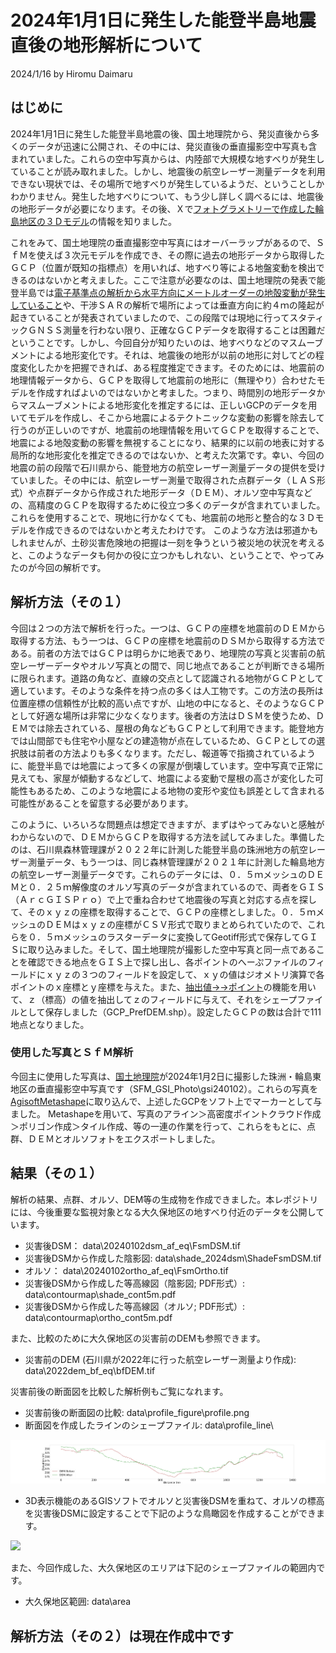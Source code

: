 # 2024年1月1日に発生した能登半島地震直後の地形解析について

2024/1/16 by Hiromu Daimaru

## はじめに

2024年1月1日に発生した能登半島地震の後、国土地理院から、発災直後から多くのデータが迅速に公開され、その中には、発災直後の垂直撮影空中写真も含まれていました。これらの空中写真からは、内陸部で大規模な地すべりが発生していることが読み取れました。しかし、地震後の航空レーザー測量データを利用できない現状では、その場所で地すべりが発生しているようだ、ということしかわかりません。発生した地すべりについて、もう少し詳しく調べるには、地震後の地形データが必要になります。その後、Ｘで[フォトグラメトリーで作成した輪島地区の３Ｄモデル](https://twitter.com/hwtnv/status/1742423718624997638?t=K3N8VsfgBsL4jY_r7RV7bg&s=06)の情報を知りました。

これをみて、国土地理院の垂直撮影空中写真にはオーバーラップがあるので、ＳｆＭを使えば３次元モデルを作成でき、その際に過去の地形データから取得したＧＣＰ（位置が既知の指標点）を用いれば、地すべり等による地盤変動を検出できるのはないかと考えました。ここで注意が必要なのは、国土地理院の発表で能登半島では[電子基準点の解析から水平方向にメートルオーダーの地殻変動が発生していること](https://www.gsi.go.jp/chibankansi/chikakukansi_20240101noto_4_00003.html)や、干渉ＳＡＲの解析で場所によっては垂直方向に約４ｍの隆起が起きていることが発表されていましたので、この段階では現地に行ってスタティックＧＮＳＳ測量を行わない限り、正確なＧＣＰデータを取得することは困難だということです。しかし、今回自分が知りたいのは、地すべりなどのマスムーブメントによる地形変化です。それは、地震後の地形が以前の地形に対してどの程度変化したかを把握できれば、ある程度推定できます。そのためには、地震前の地理情報データから、ＧＣＰを取得して地震前の地形に（無理やり）合わせたモデルを作成すればよいのではないかと考ました。つまり、時間別の地形データからマスムーブメントによる地形変化を推定するには、正しいGCPのデータを用いてモデルを作成し、そこから地震によるテクトニックな変動の影響を除去して行うのが正しいのですが、地震前の地理情報を用いてＧＣＰを取得することで、地震による地殻変動の影響を無視することになり、結果的に以前の地表に対する局所的な地形変化を推定できるのではないか、と考えた次第です。幸い、今回の地震の前の段階で石川県から、能登地方の航空レーザー測量データの提供を受けていました。その中には、航空レーザー測量で取得された点群データ（ＬＡＳ形式）や点群データから作成された地形データ（ＤＥＭ）、オルソ空中写真などの、高精度のＧＣＰを取得するために役立つ多くのデータが含まれていました。これらを使用することで、現地に行かなくても、地震前の地形と整合的な３Ｄモデルを作成できるのではないかと考えたわけです。
このような方法は邪道かもしれませんが、土砂災害危険地の把握は一刻を争うという被災地の状況を考えると、このようなデータも何かの役に立つかもしれない、ということで、やってみたのが今回の解析です。

## 解析方法（その１）

今回は２つの方法で解析を行った。一つは、ＧＣＰの座標を地震前のＤＥＭから取得する方法、もう一つは、ＧＣＰの座標を地震前のＤＳＭから取得する方法である。前者の方法ではＧＣＰは明らかに地表であり、地理院の写真と災害前の航空レーザーデータやオルソ写真との間で、同じ地点であることが判断できる場所に限られます。道路の角など、直線の交点として認識される地物がＧＣＰとして適しています。そのような条件を持つ点の多くは人工物です。この方法の長所は位置座標の信頼性が比較的高い点ですが、山地の中になると、そのようなＧＣＰとして好適な場所は非常に少なくなります。後者の方法はＤＳＭを使うため、ＤＥＭでは除去されている、屋根の角などもＧＣＰとして利用できます。能登地方では山間部でも住宅や小屋などの建造物が点在しているため、ＧＣＰとしての選択肢は前者の方法よりも多くなります。ただし、報道等で指摘されているように、能登半島では地震によって多くの家屋が倒壊しています。空中写真で正常に見えても、家屋が傾動するなどして、地震による変動で屋根の高さが変化した可能性もあるため、このような地震による地物の変形や変位も誤差として含まれる可能性があることを留意する必要があります。


このように、いろいろな問題点は想定できますが、まずはやってみないと感触がわからないので、ＤＥＭからＧＣＰを取得する方法を試してみました。準備したのは、石川県森林管理課が２０２２年に計測した能登半島の珠洲地方の航空レーザー測量データ、もう一つは、同じ森林管理課が２０２１年に計測した輪島地方の航空レーザー測量データです。これらのデータには、０．５ｍメッシュのＤＥＭと０．２５ｍ解像度のオルソ写真のデータが含まれているので、両者をＧＩＳ（ＡｒｃＧＩＳＰｒｏ）で上で重ね合わせて地震後の写真と対応する点を探して、そのｘｙｚの座標を取得することで、ＧＣＰの座標としました。０．５ｍメッシュのＤＥＭはｘｙｚの座標がＣＳＶ形式で取りまとめられていたので、これらを０．５ｍメッシュのラスターデータに変換してGeotiff形式で保存してＧＩＳに取り込みました。そして、国土地理院が撮影した空中写真と同一点であることを確認できる地点をＧＩＳ上で探し出し、各ポイントのへーぷファイルのフィールドにｘｙｚの３つのフィールドを設定して、ｘｙの値はジオメトリ演算で各ポイントのｘ座標とｙ座標を与えた。また、[抽出値→→ポイント](https://pro.arcgis.com/ja/pro-app/latest/tool-reference/spatial-analyst/extract-values-to-points.htm)の機能を用いて、ｚ（標高）の値を抽出してｚのフィールドに与えて、それをシェープファイルとして保存しました（GCP_PrefDEM.shp）。設定したＧＣＰの数は合計で111地点となりました。

### 使用した写真とＳｆＭ解析

今回主に使用した写真は、[国土地理院](https://www.gsi.go.jp/BOUSAI/20240101_noto_earthquake.html#3)が2024年1月2日に撮影した珠洲・輪島東地区の垂直撮影空中写真です（SFM_GSI_Photo\gsi240102）。これらの写真を[AgisoftMetashape](https://www.agisoft.com/)に取り込んで、上述したGCPをソフト上でマーカーとして与ました。
Metashapeを用いて、写真のアライン＞高密度ポイントクラウド作成＞ポリゴン作成＞タイル作成、等の一連の作業を行って、これらをもとに、点群、ＤＥＭとオルソフォトをエクスポートしました。

## 結果（その１）
解析の結果、点群、オルソ、DEM等の生成物を作成できました。本レポジトリには、今後重要な監視対象となる大久保地区の地すべり付近のデータを公開しています。

+ 災害後DSM： data\20240102dsm_af_eq\FsmDSM.tif
+ 災害後DSMから作成した陰影図: data\shade_2024dsm\ShadeFsmDSM.tif
+ オルソ： data\20240102ortho_af_eq\FsmOrtho.tif
+ 災害後DSMから作成した等高線図（陰影図; PDF形式）: data\contourmap\shade_cont5m.pdf
+ 災害後DSMから作成した等高線図（オルソ; PDF形式）: data\contourmap\ortho_cont5m.pdf

また、比較のために大久保地区の災害前のDEMも参照できます。
+ 災害前のDEM (石川県が2022年に行った航空レーザー測量より作成): data\2022dem_bf_eq\bfDEM.tif

災害前後の断面図を比較した解析例もご覧になれます。
+ 災害前後の断面図の比較: data\profile_figure\profile.png
+ 断面図を作成したラインのシェープファイル: data\profile_line\

<img src="./data/profile_figure/profile.png" width="600px">

+ 3D表示機能のあるGISソフトでオルソと災害後DSMを重ねて、オルソの標高を災害後DSMに設定することで下記のような鳥瞰図を作成することができます。
<img src="./data/scene/birdview.png" width="600px">


また、今回作成した、大久保地区のエリアは下記のシェープファイルの範囲内です。
+  大久保地区範囲: data\area

## 解析方法（その２）は現在作成中です





